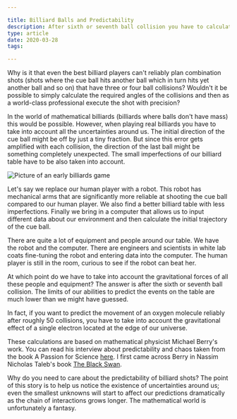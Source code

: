 ```yaml
---

title: Billiard Balls and Predictability
description: After sixth or seventh ball collision you have to calculate the gravitational forces of the audience in order to predict ball movement reliably.
type: article
date: 2020-03-28
tags:

---
```


Why is it that even the best billiard players can't reliably plan combination shots (shots where the cue ball hits another ball which in turn hits yet another ball and so on) that have three or four ball collisions? Wouldn't it be possible to simply calculate the required angles of the collisions and then as a world-class professional execute the shot with precision?

In the world of mathematical billiards (billiards where balls don't have mass) this would be possible. However, when playing real billiards you have to take into account all the uncertainties around us. The initial direction of the cue ball might be off by just a tiny fraction. But since this error gets amplified with each collision, the direction of the last ball might be something completely unexpected. The small imperfections of our billiard table have to be also taken into account.

<img style="border: 0;" class="block mx-auto sm:ml-4 sm:float-right" src="/images/billiards.png" alt="Picture of an early billiards game">

Let's say we replace our human player with a robot. This robot has mechanical arms that are significantly more reliable at shooting the cue ball compared to our human player. We also find a better billiard table with less imperfections. Finally we bring in a computer that allows us to input different data about our environment and then calculate the initial trajectory of the cue ball.

There are quite a lot of equipment and people around our table. We have the robot and the computer. There are engineers and scientists in white lab coats fine-tuning the robot and entering data into the computer. The human player is still in the room, curious to see if the robot can beat her.

At which point do we have to take into account the gravitational forces of all these people and equipment? The answer is after the sixth or seventh ball collision. The limits of our abilities to predict the events on the table are much lower than we might have guessed.

In fact, if you want to predict the movement of an oxygen molecule reliably after roughly 50 collisions, you have to take into account the gravitational effect of a single electron located at the edge of our universe.

These calculations are based on mathematical physicist Michael Berry's work. You can read his interview about predictability and chaos taken from the book A Passion for Science [here](https://michaelberryphysics.files.wordpress.com/2013/07/berry174.pdf). I first came across Berry in Nassim Nicholas Taleb's book [The Black Swan](https://www.amazon.com/Black-Swan-Impact-Highly-Improbable-ebook/dp/B002RI99IM).

Why do you need to care about the predictability of billiard shots? The point of this story is to help us notice the existence of uncertainties around us; even the smallest unknowns will start to affect our predictions dramatically as the chain of interactions grows longer. The mathematical world is unfortunately a fantasy.
